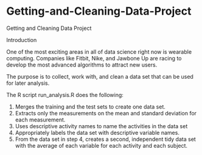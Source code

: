 # Getting-and-Cleaning-Data-Project
Getting and Cleaning Data Project

Introduction

One of the most exciting areas in all of data science right now is wearable computing. Companies like Fitbit, Nike, and Jawbone Up are racing to develop the most advanced algorithms to attract new users.

The purpose is to collect, work with, and clean a data set that can be used for later analysis.

The R script run_analysis.R does the following:
1. Merges the training and the test sets to create one data set.
2. Extracts only the measurements on the mean and standard deviation for each measurement.
4. Uses descriptive activity names to name the activities in the data set
5. Appropriately labels the data set with descriptive variable names.
6. From the data set in step 4, creates a second, independent tidy data set with the average of each variable for each activity and each subject.
